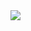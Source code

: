 <img src="https://media.discordapp.net/attachments/731455746331377675/923238873847459960/PresGithubV5.png?width=1168&height=657">
